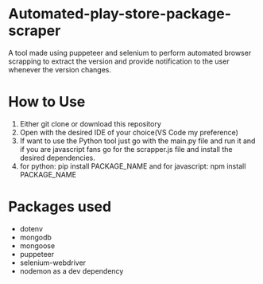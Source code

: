 # Automated-play-store-package-scraper
A tool made using puppeteer and selenium to perform automated browser scrapping to extract the version and provide notification to the user whenever the version changes.

# How to Use
1. Either git clone or download this repository
2. Open with the desired IDE of your choice(VS Code my preference)
3. If want to use the Python tool just go with the main.py file and run it and if you are javascript fans go for the scrapper.js file and install the desired dependencies.
4. for python:  pip install PACKAGE_NAME and for javascript: npm install PACKAGE_NAME

  
# Packages used
*  dotenv
* mongodb
* mongoose
* puppeteer
* selenium-webdriver
* nodemon as a dev dependency
